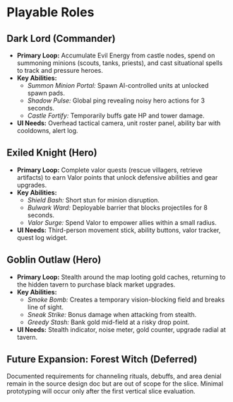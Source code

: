 # Playable Roles

## Dark Lord (Commander)
- **Primary Loop:** Accumulate Evil Energy from castle nodes, spend on summoning minions (scouts, tanks, priests), and cast situational spells to track and pressure heroes.
- **Key Abilities:**
  - *Summon Minion Portal:* Spawn AI-controlled units at unlocked spawn pads.
  - *Shadow Pulse:* Global ping revealing noisy hero actions for 3 seconds.
  - *Castle Fortify:* Temporarily buffs gate HP and tower damage.
- **UI Needs:** Overhead tactical camera, unit roster panel, ability bar with cooldowns, alert log.

## Exiled Knight (Hero)
- **Primary Loop:** Complete valor quests (rescue villagers, retrieve artifacts) to earn Valor points that unlock defensive abilities and gear upgrades.
- **Key Abilities:**
  - *Shield Bash:* Short stun for minion disruption.
  - *Bulwark Ward:* Deployable barrier that blocks projectiles for 8 seconds.
  - *Valor Surge:* Spend Valor to empower allies within a small radius.
- **UI Needs:** Third-person movement stick, ability buttons, valor tracker, quest log widget.

## Goblin Outlaw (Hero)
- **Primary Loop:** Stealth around the map looting gold caches, returning to the hidden tavern to purchase black market upgrades.
- **Key Abilities:**
  - *Smoke Bomb:* Creates a temporary vision-blocking field and breaks line of sight.
  - *Sneak Strike:* Bonus damage when attacking from stealth.
  - *Greedy Stash:* Bank gold mid-field at a risky drop point.
- **UI Needs:** Stealth indicator, noise meter, gold counter, upgrade radial at tavern.

## Future Expansion: Forest Witch (Deferred)
Documented requirements for channeling rituals, debuffs, and area denial remain in the source design doc but are out of scope for the slice. Minimal prototyping will occur only after the first vertical slice evaluation.
